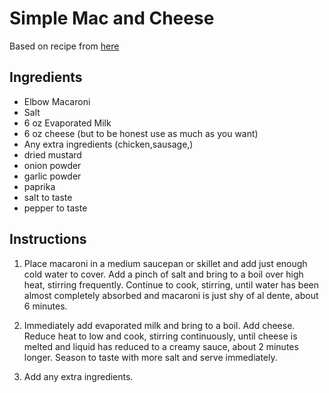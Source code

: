# Simple Mac and Cheese

Based on recipe from [here](https://www.seriouseats.com/ingredient-stovetop-mac-and-cheese-recipe)

## Ingredients

* Elbow Macaroni
* Salt
* 6 oz Evaporated Milk
* 6 oz cheese (but to be honest use as much as you want)
* Any extra ingredients (chicken,sausage,)
* dried mustard
* onion powder
* garlic powder
* paprika
* salt to taste
* pepper to taste

## Instructions

1. Place macaroni in a medium saucepan or skillet and add just enough cold water to cover. Add a pinch of salt and bring to a boil over high heat, stirring frequently. Continue to cook, stirring, until water has been almost completely absorbed and macaroni is just shy of al dente, about 6 minutes.

2. Immediately add evaporated milk and bring to a boil. Add cheese. Reduce heat to low and cook, stirring continuously, until cheese is melted and liquid has reduced to a creamy sauce, about 2 minutes longer. Season to taste with more salt and serve immediately.

3. Add any extra ingredients.